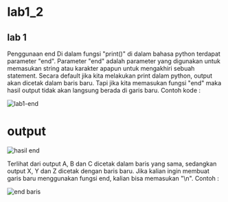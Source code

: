 # lab1_2
## lab 1
Penggunaan end
Di dalam fungsi "print()" di dalam bahasa python terdapat parameter "end". Parameter "end" adalah parameter yang digunakan untuk memasukan string atau karakter apapun untuk mengakhiri sebuah statement. Secara default jika kita melakukan print dalam python, output akan dicetak dalam baris baru. Tapi jika kita memasukan fungsi "end" maka hasil output tidak akan langsung berada di garis baru. Contoh kode :

![lab1-end](https://user-images.githubusercontent.com/56243857/68066480-57ed2c80-fd6b-11e9-911a-e53e7f61d096.PNG)

# output

![hasil end](https://user-images.githubusercontent.com/56243857/68066495-7d7a3600-fd6b-11e9-9671-155a1754018d.PNG)

Terlihat dari output A, B dan C dicetak dalam baris yang sama, sedangkan output X, Y dan Z dicetak dengan baris baru. Jika kalian ingin membuat garis baru menggunakan fungsi end, kalian bisa memasukan "\n".
Contoh :

![end baris](https://user-images.githubusercontent.com/56243857/68066497-89fe8e80-fd6b-11e9-86eb-6e498ef9e9de.PNG)
